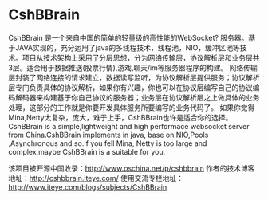 CshBBrain
=========

CshBBrain 是一个来自中国的简单的轻量级的高性能的WebSocket? 服务器。基于JAVA实现的，充分运用了java的多线程技术，线程池，NIO，缓冲区池等技术。项目从技术架构上采用了分层思想，分为网络传输层，协议解析层和业务层共3层。适合用于数据推送(股票行情),游戏,聊天/im等服务器程序的构建。 网络传输层封装了网络连接的请求建立，数据读写监听，为协议解析层提供服务；协议解析层专门负责具体的协议解析，如果你有兴趣，你也可以在协议层编写自己的协议编码解码器来构建基于你自己协议的服务器；业务层在协议解析层之上做具体的业务处理，这部分的工作就是你要开发具体服务所要编写的业务代码了。 如果你觉得Mina,Netty太复杂，庞大，难于上手，CshBBrain也许是适合你的选择。
CshBBrain is a simple,lightweight and high performace websocket server from China.CshBBrain implements in java, base on NIO,Pools ,Asynchronous and so.If you fell Mina, Netty is too large and complex,maybe CshBBrain is a suitable for you.

该项目被开源中国收录：http://www.oschina.net/p/cshbbrain
作者的技术博客地址：http://cshbbrain.iteye.com/
使用交流专栏地址：http://www.iteye.com/blogs/subjects/CshBBrain